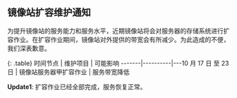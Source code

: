 ## 镜像站扩容维护通知

为提升镜像站的服务能力和服务水平，近期镜像站将会对服务器的存储系统进行扩容作业。在扩容作业期间，镜像站对外提供的带宽会有所减少。为此造成的不便，我们深表歉意。

{: .table}
时间节点 | 维护项目 | 可能影响
-------|----------|---10 月 17 日 至 23 日 | 镜像站服务器甲扩容作业 | 服务带宽降低


**Update1**: 扩容作业已经全部完成，服务恢复正常。